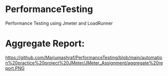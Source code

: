# PerformanceTesting
Performance Testing using Jmeter and LoadRunner
<br/>
# Aggregate Report:
https://github.com/Mariumashraf/PerformanceTesting/blob/main/automation%20practice%20project%20JMeter/JMeter_Assignment/aggregate%20report.PNG
